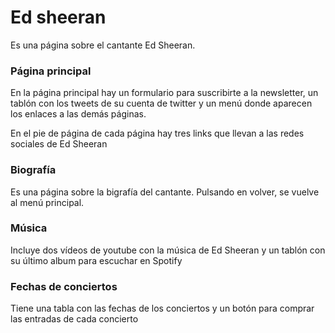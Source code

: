 # Ed sheeran
Es una página sobre el cantante Ed Sheeran.
### Página principal
En la página principal hay un formulario para suscribirte a la newsletter, un tablón con los tweets de su cuenta 
de twitter y un menú donde aparecen los enlaces a las demás páginas.

En el pie de página de cada página hay tres links que llevan a las redes sociales de Ed Sheeran

### Biografía
Es una página sobre la bigrafía del cantante. Pulsando en volver, se vuelve al menú principal.

### Música
Incluye dos vídeos de youtube con la música de Ed Sheeran y un tablón con su último album para escuchar en Spotify

### Fechas de conciertos
Tiene una tabla con las fechas de los conciertos y un botón para comprar las entradas de cada concierto

